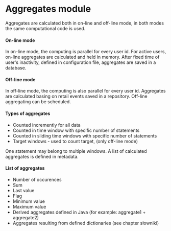 # Aggregates module #
Aggregates are calculated both in on-line and off-line mode, in both modes the same computational code is used.
#### On-line mode ####
In on-line mode, the computing is parallel for every user id. For active users, on-line aggregates are calculated and held in memory. After fixed time of user's inactivity, defined in configuration file, aggregates are saved in a database.
#### Off-line mode ####
In off-line mode, the computing is also parallel for every user id. Aggregates are calculated basing on retail events saved in a repository. Off-line aggregating can be scheduled.
#### Types of aggregates ####

- Counted incremently for all data
- Counted in time window with specific number of statements
- Counted in sliding time windows with specific number of statements
- Target windows - used to count target, (only off-line mode)

One statement may belong to multiple windows. A list of calculated aggregates is defined in metadata.

#### List of aggregates ####

- Number of occurences
- Sum
- Last value
- Flag
- Minimum value
- Maximum value
- Derived aggregates defined in Java (for example: aggregate1 + aggregate2)
- Aggregates resulting from defined dictionaries (see chapter słowniki)